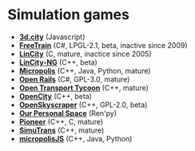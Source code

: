 # Simulation games

[comment]: # (start of autogenerated content, do not edit)
- **[3d.city](3d_city.md)** (Javascript)
- **[FreeTrain](freetrain.md)** (C#, LPGL-2.1, beta, inactive since 2009)
- **[LinCity](lincity.md)** (C, mature, inactice since 2005)
- **[LinCity-NG](lincity_ng.md)** (C++, beta)
- **[Micropolis](micropolis.md)** (C++, Java, Python, mature)
- **[Open Rails](open_rails.md)** (C#, GPL-3.0, mature)
- **[Open Transport Tycoon](open_transport_tycoon.md)** (C++, mature)
- **[OpenCity](open_city.md)** (C++, beta)
- **[OpenSkyscraper](open_skyscraper.md)** (C++, GPL-2.0, beta)
- **[Our Personal Space](our_personal_space.md)** (Ren'py)
- **[Pioneer](pioneer.md)** (C++, C, mature)
- **[SimuTrans](simutrans.md)** (C++, mature)
- **[micropolisJS](micropolis_js.md)** (C++, Java, Python)

[comment]: # (end of autogenerated content)